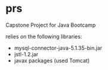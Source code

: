 # prs
Capstone Project for Java Bootcamp

relies on the following libraries: 
- mysql-connector-java-5.1.35-bin.jar
- jstl-1.2.jar
- javax packages (used Tomcat)
